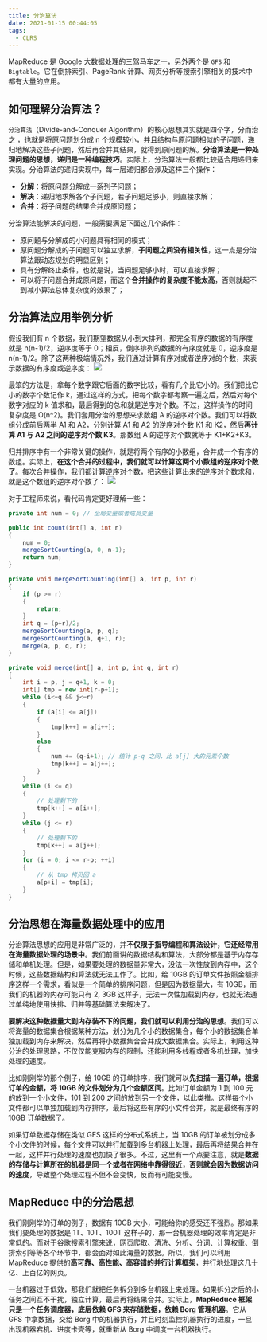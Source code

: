```yaml
---
title: 分治算法
date: 2021-01-15 00:44:05
tags:
  - CLRS
---
```

MapReduce 是 Google 大数据处理的三驾马车之一，另外两个是 `GFS` 和 `Bigtable`。它在倒排索引、PageRank 计算、网页分析等搜索引擎相关的技术中都有大量的应用。

## 如何理解分治算法？
`分治算法`（Divide-and-Conquer Algorithm）的核心思想其实就是四个字，分而治之 ，也就是将原问题划分成 n 个规模较小，并且结构与原问题相似的子问题，递归地解决这些子问题，然后再合并其结果，就得到原问题的解。**分治算法是一种处理问题的思想，递归是一种编程技巧**。实际上，分治算法一般都比较适合用递归来实现。分治算法的递归实现中，每一层递归都会涉及这样三个操作：
- **分解**：将原问题分解成一系列子问题；
- **解决**：递归地求解各个子问题，若子问题足够小，则直接求解；
- **合并**：将子问题的结果合并成原问题；

分治算法能解决的问题，一般需要满足下面这几个条件：
- 原问题与分解成的小问题具有相同的模式；
- 原问题分解成的子问题可以独立求解，**子问题之间没有相关性**，这一点是分治算法跟动态规划的明显区别；
- 具有分解终止条件，也就是说，当问题足够小时，可以直接求解；
- 可以将子问题合并成原问题，而这个**合并操作的复杂度不能太高**，否则就起不到减小算法总体复杂度的效果了；

<!--more-->
## 分治算法应用举例分析
假设我们有 n 个数据，我们期望数据从小到大排列，那完全有序的数据的有序度就是 n(n-1)/2，逆序度等于 0；相反，倒序排列的数据的有序度就是 0，逆序度是 n(n-1)/2。除了这两种极端情况外，我们通过计算有序对或者逆序对的个数，来表示数据的有序度或逆序度：
![](https://raw.githubusercontent.com/umarellyh/mPOST/master/CLRS/geek/230.png)

最笨的方法是，拿每个数字跟它后面的数字比较，看有几个比它小的。我们把比它小的数字个数记作 k，通过这样的方式，把每个数字都考察一遍之后，然后对每个数字对应的 k 值求和，最后得到的总和就是逆序对个数。不过，这样操作的时间复杂度是 O(n^2)。我们套用分治的思想来求数组 A 的逆序对个数。我们可以将数组分成前后两半 A1 和 A2，分别计算 A1 和 A2 的逆序对个数 K1 和 K2，然后**再计算 A1 与 A2 之间的逆序对个数 K3**。那数组 A 的逆序对个数就等于 K1+K2+K3。

归并排序中有一个非常关键的操作，就是将两个有序的小数组，合并成一个有序的数组。实际上，**在这个合并的过程中，我们就可以计算这两个小数组的逆序对个数了**。每次合并操作，我们都计算逆序对个数，把这些计算出来的逆序对个数求和，就是这个数组的逆序对个数了：
![](https://raw.githubusercontent.com/umarellyh/mPOST/master/CLRS/geek/231.png)

对于工程师来说，看代码肯定更好理解一些：
```java
private int num = 0; // 全局变量或者成员变量

public int count(int[] a, int n) 
{
    num = 0;
    mergeSortCounting(a, 0, n-1);
    return num;
}

private void mergeSortCounting(int[] a, int p, int r) 
{
    if (p >= r)
    {
        return;
    }
    int q = (p+r)/2;
    mergeSortCounting(a, p, q);
    mergeSortCounting(a, q+1, r);
    merge(a, p, q, r);
}

private void merge(int[] a, int p, int q, int r) 
{
    int i = p, j = q+1, k = 0;
    int[] tmp = new int[r-p+1];
    while (i<=q && j<=r) 
    {
        if (a[i] <= a[j]) 
        {
            tmp[k++] = a[i++];
        } 
        else 
        {
            num += (q-i+1); // 统计 p-q 之间，比 a[j] 大的元素个数
            tmp[k++] = a[j++];
        }
    }
    while (i <= q) 
    { 
        // 处理剩下的
        tmp[k++] = a[i++];
    }
    while (j <= r) 
    { 
        // 处理剩下的
        tmp[k++] = a[j++];
    }
    for (i = 0; i <= r-p; ++i) 
    { 
        // 从 tmp 拷贝回 a
        a[p+i] = tmp[i];
    }
}
```

## 分治思想在海量数据处理中的应用
分治算法思想的应用是非常广泛的，并**不仅限于指导编程和算法设计，它还经常用在海量数据处理的场景中**。我们前面讲的数据结构和算法，大部分都是基于内存存储和单机处理。但是，如果要处理的数据量非常大，没法一次性放到内存中，这个时候，这些数据结构和算法就无法工作了。比如，给 10GB 的订单文件按照金额排序这样一个需求，看似是一个简单的排序问题，但是因为数据量大，有 10GB，而我们的机器的内存可能只有 2, 3GB 这样子，无法一次性加载到内存，也就无法通过单纯地使用快排、归并等基础算法来解决了。

**要解决这种数据量大到内存装不下的问题，我们就可以利用分治的思想**。我们可以将海量的数据集合根据某种方法，划分为几个小的数据集合，每个小的数据集合单独加载到内存来解决，然后再将小数据集合合并成大数据集合。实际上，利用这种分治的处理思路，不仅仅能克服内存的限制，还能利用多线程或者多机处理，加快处理的速度。

比如刚刚举的那个例子，给 10GB 的订单排序，我们就可以**先扫描一遍订单，根据订单的金额，将 10GB 的文件划分为几个金额区间**。比如订单金额为 1 到 100 元的放到一个小文件，101 到 200 之间的放到另一个文件，以此类推。这样每个小文件都可以单独加载到内存排序，最后将这些有序的小文件合并，就是最终有序的 10GB 订单数据了。

如果订单数据存储在类似 GFS 这样的分布式系统上，当 10GB 的订单被划分成多个小文件的时候，每个文件可以并行加载到多台机器上处理，最后再将结果合并在一起，这样并行处理的速度也加快了很多。不过，这里有一个点要注意，就是**数据的存储与计算所在的机器是同一个或者在网络中靠得很近，否则就会因为数据访问的速度**，导致整个处理过程不但不会变快，反而有可能变慢。

## MapReduce 中的分治思想
我们刚刚举的订单的例子，数据有 10GB 大小，可能给你的感受还不强烈。那如果我们要处理的数据是 1T、10T、100T 这样子的，那一台机器处理的效率肯定是非常低的。而对于谷歌搜索引擎来说，网页爬取、清洗、分析、分词、计算权重、倒排索引等等各个环节中，都会面对如此海量的数据。所以，我们可以利用 MapReduce 提供的**高可靠、高性能、高容错的并行计算框架**，并行地处理这几十亿、上百亿的网页。

一台机器过于低效，那我们就把任务拆分到多台机器上来处理。如果拆分之后的小任务之间互不干扰，独立计算，最后再将结果合并。实际上，**MapReduce 框架只是一个任务调度器，底层依赖 GFS 来存储数据，依赖 Borg 管理机器**。它从 GFS 中拿数据，交给 Borg 中的机器执行，并且时刻监控机器执行的进度，一旦出现机器宕机、进度卡壳等，就重新从 Borg 中调度一台机器执行。
